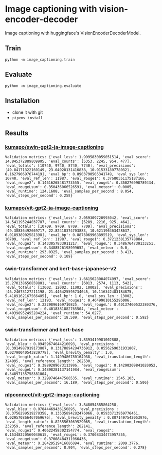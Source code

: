 # Image captioning with vision-encoder-decoder

Image captioning with huggingface's VisionEncoderDecoderModel.

## Train

`python -m image_captioning.train`

## Evaluate

`python -m image_captioning.evaluate`

## Installation 

- clone it with git
- `pipenv install`

## Results

### [kumapo/swin-gpt2-ja-image-captioning](https://huggingface.co/kumapo/swin-gpt2-ja-image-captioning)

```
Validation metrics: {'eval_loss': 1.9995830059051514, 'eval_score': 14.845372889809905, 'eval_counts': [5353, 2245, 954, 477], 'eval_totals': [10740, 9740, 8740, 7740], 'eval_precisions': [49.84171322160149, 23.04928131416838, 10.915331807780321, 6.162790697674419], 'eval_bp': 0.8903790505341749, 'eval_sys_len': 10740, 'eval_ref_len': 11987, 'eval_rouge1': 0.37680551175187166, 'eval_rouge2': 0.14616265481773555, 'eval_rougeL': 0.350276990789434, 'eval_rougeLsum': 0.350436066526591, 'eval_meteor': 0.0005, 'eval_runtime': 124.1608, 'eval_samples_per_second': 8.054, 'eval_steps_per_second': 0.258}
```

### [kumapo/vit-gpt2-ja-image-captioning](https://huggingface.co/kumapo/vit-gpt2-ja-image-captioning)

```
Validation metrics: {'eval_loss': 2.059309720993042, 'eval_score': 14.541195244037787, 'eval_counts': [5289, 2216, 925, 464], 'eval_totals': [10709, 9709, 8709, 7709], 'eval_precisions': [49.38836492669717, 22.82418374703883, 10.621196463428637, 6.018938902581398], 'eval_bp': 0.8875069968895519, 'eval_sys_len': 10709, 'eval_ref_len': 11987, 'eval_rouge1': 0.3721238135778884, 'eval_rouge2': 0.1433057833911217, 'eval_rougeL': 0.3486764739133251, 'eval_rougeLsum': 0.3488526198999652, 'eval_meteor': 0.0, 'eval_runtime': 293.0325, 'eval_samples_per_second': 3.413, 'eval_steps_per_second': 0.109}
```

### swin-transformer and bert-base-japanese-v2

```
Validation metrics: {'eval_loss': 1.6615628004074097, 'eval_score': 15.270138656859801, 'eval_counts': [6013, 2574, 1113, 542], 'eval_totals': [13002, 12002, 11002, 10002], 'eval_precisions': [46.24673127211198, 21.446425595734045, 10.116342483184875, 5.4189162167566485], 'eval_bp': 1.0, 'eval_sys_len': 13002, 'eval_ref_len': 12193, 'eval_rouge1': 0.46499010155295006, 'eval_rouge2': 0.2229896169710825, 'eval_rougeL': 0.40137460532380376, 'eval_rougeLsum': 0.4018381882765504, 'eval_meteor': 0.40398952495284224, 'eval_runtime': 54.0277, 'eval_samples_per_second': 18.509, 'eval_steps_per_second': 0.592}
```

### swin-transformer and bert-base

```
Validation metrics: {'eval_loss': 1.8393419981002808, 
'eval_bleu': 0.09459674644216093, 'eval_precisions': [0.3914987919173887, 0.13178894294736912, 0.0556269031931807, 0.02790040543839778], 'eval_brevity_penalty': 1.0, 'eval_length_ratio': 1.1499486780164938, 'eval_translation_length': 324895, 'eval_reference_length': 282530, 
'eval_rouge1': 0.3889209673113996, 'eval_rouge2': 0.14290209841020052, 'eval_rougeL': 0.34898281137141984, 'eval_rougeLsum': 0.34897135758381004, 
'eval_meteor': 0.3299746447586535, 'eval_runtime': 1545.103, 'eval_samples_per_second': 16.189, 'eval_steps_per_second': 0.506}

```

### [nlpconnect/vit-gpt2-image-captioning](https://huggingface.co/nlpconnect/vit-gpt2-image-captioning)

```
Validation metrics: {'eval_loss': 3.848054885864258, 
'eval_bleu': 0.07844469436156895, 'eval_precisions': [0.3756299519278358, 0.13535894282476066, 0.05933713959776451, 0.029570866467069676], 'eval_brevity_penalty': 0.8071497542053976, 'eval_length_ratio': 0.8235563069529065, 'eval_translation_length': 232359, 'eval_reference_length': 282141, 
'eval_rouge1': 0.40622458302154774, 'eval_rouge2': 0.15348220560040615, 'eval_rougeL': 0.37008334473957355, 'eval_rougeLsum': 0.37008484311066436, 
'eval_meteor': 0.28429519416686094, 'eval_runtime': 2809.3776, 'eval_samples_per_second': 8.904, 'eval_steps_per_second': 0.278}
```
